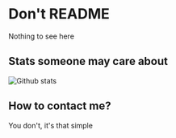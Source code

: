# Don't README
Nothing to see here

## Stats someone may care about
![Github stats](https://github-readme-stats.vercel.app/api?username=YourOrdinaryCat&show_icons=true&theme=dark&bg_color=21262d)

## How to contact me?
You don't, it's that simple
